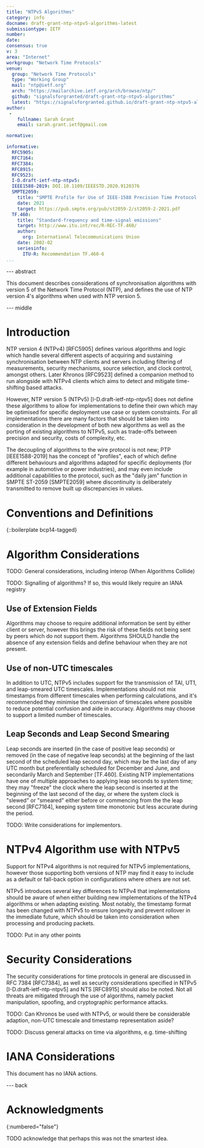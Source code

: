 ```yaml
---
title: "NTPv5 Algorithms"
category: info
docname: draft-grant-ntp-ntpv5-algorithms-latest
submissiontype: IETF
number:
date:
consensus: true
v: 3
area: "Internet"
workgroup: "Network Time Protocols"
venue:
  group: "Network Time Protocols"
  type: "Working Group"
  mail: "ntp@ietf.org"
  arch: "https://mailarchive.ietf.org/arch/browse/ntp/"
  github: "signalsforgranted/draft-grant-ntp-ntpv5-algorithms"
  latest: "https://signalsforgranted.github.io/draft-grant-ntp-ntpv5-algorithms/draft-grant-ntp-ntpv5-algorithms.html"
author:
 -
    fullname: Sarah Grant
    email: sarah.grant.ietf@gmail.com

normative:

informative:
  RFC5905:
  RFC7164:
  RFC7384:
  RFC8915:
  RFC9523:
  I-D.draft-ietf-ntp-ntpv5:
  IEEE1588-2019: DOI.10.1109/IEEESTD.2020.9120376
  SMPTE2059:
    title: "SMPTE Profile for Use of IEEE-1588 Precision Time Protocol in Professional Broadcast Applications"
    date: 2021
    target: https://pub.smpte.org/pub/st2059-2/st2059-2-2021.pdf
  TF.460:
    title: "Standard-frequency and time-signal emissions"
    target: http://www.itu.int/rec/R-REC-TF.460/
    author:
      org: International Telecommunications Union
    date: 2002-02
    seriesinfo:
      ITU-R: Recommendation TF.460-6
...
```


--- abstract

This document describes considerations of synchronisation algorithms with version 5 of the Network Time Protocol (NTP), and defines the use of NTP version 4's algorithms when used with NTP version 5.

--- middle

# Introduction

NTP version 4 (NTPv4) [RFC5905] defines various algorithms and logic which handle several different aspects of acquiring and sustaining synchronisation between NTP clients and servers including filtering of measurements, security mechanisms, source selection, and clock control, amongst others. Later Khronos [RFC9523] defined a companion method to run alongside with NTPv4 clients which aims to detect and mitigate time-shifting based attacks.

However, NTP version 5 (NTPv5) [I-D.draft-ietf-ntp-ntpv5] does not define these algorithms to allow for implementations to define their own which may be optimised for specific deployment use case or system constraints. For all implementations there are many factors that should be taken into consideration in the development of both new algorithms as well as the porting of existing algorithms to NTPv5, such as trade-offs between precision and security, costs of complexity, etc.

The decoupling of algorithms to the wire protocol is not new; PTP [IEEE1588-2019] has the concept of "profiles", each of which define different behaviours and algorithms adapted for specific deployments (for example in automotive or power industries), and may even include additional capabilities to the protocol, such as the "daily jam" function in SMPTE ST-2059 [SMPTE2059] where discontinuity is deliberately transmitted to remove built up discrepancies in values.

# Conventions and Definitions

{::boilerplate bcp14-tagged}

# Algorithm Considerations

TODO: General considerations, including interop (When Algorithms Collide)

TODO: Signalling of algorithms? If so, this would likely require an IANA registry

## Use of Extension Fields

Algorithms may choose to require additional information be sent by either client or server, however this brings the risk of these fields not being sent by peers which do not support them. Algorithms SHOULD handle the absence of any extension fields and define behaviour when they are not present.

## Use of non-UTC timescales

In addition to UTC, NTPv5 includes support for the transmission of TAI, UT1, and leap-smeared UTC timescales. Implementations should not mix timestamps from different timescales when performing calculations, and it's recommended they minimise the conversion of timescales where possible to reduce potential confusion and aide in accuracy. Algorithms may choose to support a limited number of timescales.

## Leap Seconds and Leap Second Smearing

Leap seconds are inserted (in the case of positive leap seconds) or removed (in the case of negative leap seconds) at the beginning of the last second of the scheduled leap second day, which may be the last day of any UTC month but preferentially scheduled for December and June, and secondarily March and September [TF.460]. Existing NTP implementations have one of multiple approaches to applying leap seconds to system time; they may "freeze" the clock where the leap second is inserted at the beginning of the last second of the day, or where the system clock is "slewed" or "smeared" either before or commencing from the the leap second [RFC7164], keeping system time monotonic but less accurate during the period.

TODO: Write considerations for implementors.


# NTPv4 Algorithm use with NTPv5

Support for NTPv4 algorithms is not required for NTPv5 implementations, however those supporting both versions of NTP may find it easy to include as a default or fall-back option in configurations where others are not set.

NTPv5 introduces several key differences to NTPv4 that implementations should be aware of when either building new implementations of the NTPv4 algorithms or when adapting existing. Most notably, the timestamp format has been changed with NTPv5 to ensure longevity and prevent rollover in the immediate future, which should be taken into consideration when processing and producing packets.

TODO: Put in any other points

# Security Considerations

The security considerations for time protocols in general are discussed in RFC 7384 [RFC7384], as well as security considerations specified in NTPv5 [I-D.draft-ietf-ntp-ntpv5] and NTS [RFC8915] should also be noted. Not all threats are mitigated through the use of algorithms, namely packet manipulation, spoofing, and cryptographic performance attacks.

TODO: Can Khronos be used with NTPv5, or would there be considerable adaption, non-UTC timescale and timestamp representation aside?

TODO: Discuss general attacks on time via algorithms, e.g. time-shifting

# IANA Considerations

This document has no IANA actions.


--- back

# Acknowledgments
{:numbered="false"}

TODO acknowledge that perhaps this was not the smartest idea.
